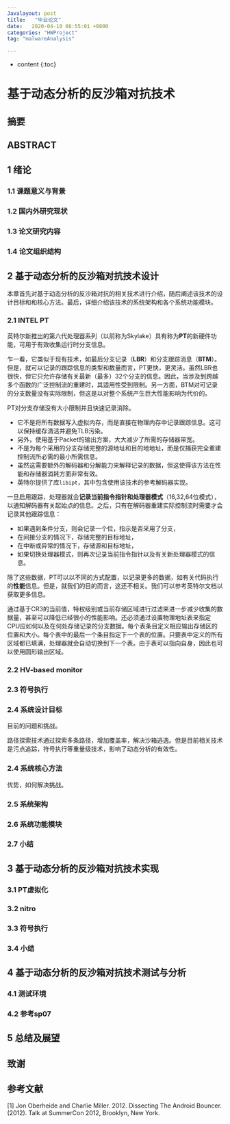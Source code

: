 ```yaml
---
Javalayout: post
title:   "毕业论文"
date:   2020-04-10 08:55:01 +0800
categories: "HWProject"
tag: "malwareAnalysis"

---
```


* content
{:toc}






# 基于动态分析的反沙箱对抗技术

## 摘要



## ABSTRACT



## 1 绪论

### 1.1 课题意义与背景

### 1.2 国内外研究现状

### 1.3 论文研究内容

### 1.4 论文组织结构

## 2 基于动态分析的反沙箱对抗技术设计

本章首先对基于动态分析的反沙箱对抗的相关技术进行介绍，随后阐述该技术的设计目标和和核心方法。最后，详细介绍该技术的系统架构和各个系统功能模块。

### 2.1 INTEL PT

英特尔新推出的第六代处理器系列（以前称为Skylake）具有称为**PT**的新硬件功能，可用于有效收集运行时分支信息。

乍一看，它类似于现有技术，如最后分支记录（**LBR**）和分支跟踪消息（**BTM**）。但是，就可以记录的跟踪信息的类型和数量而言，PT更快，更灵活。虽然LBR也很快，但它只允许存储有关最新（最多）32个分支的信息。因此，当涉及到跨越多个函数的广泛控制流的重建时，其适用性受到限制。另一方面，BTM对可记录的分支数量没有实际限制，但这是以对整个系统产生巨大性能影响为代价的。

PT对分支存储没有大小限制并且快速记录消除。

- 它不是将所有数据写入虚拟内存，而是直接在物理内存中记录跟踪信息。这可以保持缓存清洁并避免TLB污染。
- 另外，使用基于Packet的输出方案，大大减少了所需的存储器带宽。
- 不是为每个采用的分支存储完整的源地址和目的地地址，而是仅捕获完全重建控制流所必需的最小所需信息。
- 虽然这需要额外的解码器和分解能力来解释记录的数据，但这使得该方法在性能和存储器消耗方面非常有效。
- 英特尔提供了库`libipt`，其中包含使用该技术的参考解码器实现。

一旦启用跟踪，处理器就会**记录当前指令指针和处理器模式**（16,32,64位模式），以通知解码器有关起始点的信息。之后，只有在解码器重建实际控制流时需要才会记录其他跟踪信息：

- 如果遇到条件分支，则会记录一个位，指示是否采用了分支，
- 在间接分支的情况下，存储完整的目标地址，
- 在中断或异常的情况下，存储源和目标地址，
- 如果切换处理器模式，则再次记录当前指令指针以及有关新处理器模式的信息。

除了这些数据，PT可以以不同的方式配置，以记录更多的数据，如有关代码执行的**性能**信息。但是，就我们的目的而言，这还不相关。我们可以参考英特尔文档以获取更多信息。

通过基于CR3的当前值，特权级别或当前存储区域进行过滤来进一步减少收集的数据量，甚至可以降低已经很小的性能影响。还必须通过设置物理地址表来指定CPU应如何以及在何处存储记录的分支数据。每个表条目定义相应输出存储区的位置和大小。每个表中的最后一个条目指定下一个表的位置。只要表中定义的所有区域都已填满，处理器就会自动切换到下一个表。由于表可以指向自身，因此也可以使用圆形输出区域。

### 2.2 HV-based monitor



### 2.3 符号执行



### 2.4 系统设计目标

目前的问题和挑战。

路径探索技术通过探索多条路径，增加覆盖率，解决沙箱逃逸。但是目前相关技术是污点追踪，符号执行等重量级技术，影响了动态分析的有效性。

### 2.4 系统核心方法

优势，如何解决挑战。

### 2.5 系统架构



### 2.6 系统功能模块

### 2.7 小结

## 3 基于动态分析的反沙箱对抗技术实现

### 3.1 PT虚拟化

### 3.2 nitro

### 3.3 符号执行

### 3.4 小结

## 4 基于动态分析的反沙箱对抗技术测试与分析

### 4.1 测试环境

### 4.2 参考sp07

## 5 总结及展望

## 致谢

## 参考文献

[1] Jon Oberheide and Charlie Miller. 2012. Dissecting The Android Bouncer. (2012). Talk at SummerCon 2012, Brooklyn, New York.
